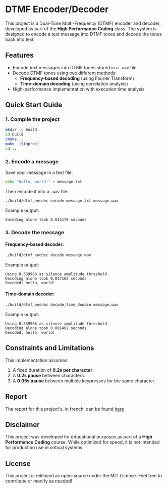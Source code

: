 # DTMF Encoder/Decoder

This project is a Dual-Tone Multi-Frequency (DTMF) encoder and decoder, developed as part of the **High Performance Coding** class. The system is designed to encode a text message into DTMF tones and decode the tones back into text.

## Features
- Encode text messages into DTMF tones stored in a `.wav` file
- Decode DTMF tones using two different methods:
  - **Frequency-based decoding** (using Fourier Transform)
  - **Time-domain decoding** (using correlation analysis)
- High-performance implementation with execution time analysis

## Quick Start Guide
### 1. Compile the project
```sh
mkdir -p build
cd build
cmake ..
make -j$(nproc)
cd ..
```

### 2. Encode a message
Save your message in a text file:
```sh
echo "hello, world!" > message.txt
```
Then encode it into a `.wav` file:
```sh
./build/dtmf_encdec encode message.txt message.wav
```
Example output:
```
Encoding alone took 0.014179 seconds
```

### 3. Decode the message
#### Frequency-based decoder:
```sh
./build/dtmf_encdec decode message.wav
```
Example output:
```
Using 0.539966 as silence amplitude threshold
Decoding alone took 0.017162 seconds
Decoded: hello, world!
```

#### Time-domain decoder:
```sh
./build/dtmf_encdec decode_time_domain message.wav
```
Example output:
```
Using 0.539966 as silence amplitude threshold
Decoding alone took 0.001462 seconds
Decoded: hello, world!
```

## Constraints and Limitations
This implementation assumes:
1. A fixed duration of **0.2s per character**.
2. A **0.2s pause** between characters.
3. A **0.05s pause** between multiple keypresses for the same character.

## Report
The report for this project's, in french, can be found [here]("./docs/Report.pdf")


## Disclaimer
This project was developed for educational purposes as part of a **High Performance Coding** course. While optimized for speed, it is not intended for production use in critical systems.

## License
This project is released as open-source under the MIT License. Feel free to contribute or modify as needed!
